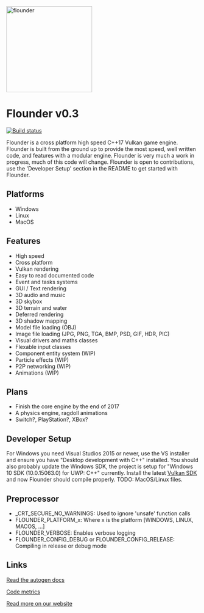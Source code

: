 <img src="https://github.com/Equilibrium-Games/Flounder/blob/master/logo.png" alt="flounder" width=225>

# Flounder v0.3
[![Build status](https://ci.appveyor.com/api/projects/status/4uhakf6tt78wov7o?svg=true)](https://ci.appveyor.com/project/Mattparks/flounder)

Flounder is a cross platform high speed C++17 Vulkan game engine. Flounder is built from the ground up to provide the most speed, well written code, and features with a modular engine. Flounder is very much a work in progress, much of this code will change.
Flounder is open to contributions, use the 'Developer Setup' section in the README to get started with Flounder.

## Platforms
 * Windows
 * Linux
 * MacOS

## Features
 * High speed
 * Cross platform
 * Vulkan rendering
 * Easy to read documented code
 * Event and tasks systems
 * GUI / Text rendering
 * 3D audio and music
 * 3D skybox
 * 3D terrain and water
 * Deferred rendering
 * 3D shadow mapping
 * Model file loading (OBJ)
 * Image file loading (JPG, PNG, TGA, BMP, PSD, GIF, HDR, PIC)
 * Visual drivers and maths classes
 * Flexable input classes
 * Component entity system (WIP)
 * Particle effects (WIP)
 * P2P networking (WIP)
 * Animations (WIP)

## Plans
 * Finish the core engine by the end of 2017
 * A physics engine, ragdoll animations
 * Switch?, PlayStation?, XBox?

## Developer Setup
For Windows you need Visual Studios 2015 or newer, use the VS installer and ensure you have "Desktop development with C++" installed. You should also probably update the Windows SDK, the project is setup for "Windows 10 SDK (10.0.15063.0) for UWP: C++" currently. Install the latest [Vulkan SDK](https://www.lunarg.com/vulkan-sdk/) and now Flounder should compile properly.
TODO: MacOS/Linux files.

## Preprocessor
 * _CRT_SECURE_NO_WARNINGS: Used to ignore 'unsafe' function calls
 * FLOUNDER_PLATFORM_x: Where x is the platform [WINDOWS, LINUX, MACOS, ...]
 * FLOUNDER_VERBOSE: Enables verbose logging
 * FLOUNDER_CONFIG_DEBUG or FLOUNDER_CONFIG_RELEASE: Compiling in release or debug mode

## Links
[Read the autogen docs](https://equilibrium-games.github.io/Flounder-Docs/docs/html/namespace_flounder.html)

[Code metrics](https://equilibrium-games.github.io/Flounder-Docs/loc/LocMetrics.html)

[Read more on our website](https://equilibrium.games)
